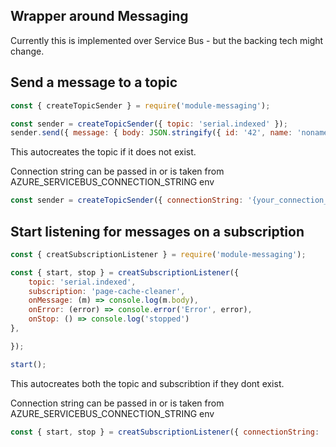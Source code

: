 ## Wrapper around Messaging

Currently this is implemented over Service Bus - but the backing tech might change.

## Send a message to a topic


```javascript
const { createTopicSender } = require('module-messaging');

const sender = createTopicSender({ topic: 'serial.indexed' });
sender.send({ message: { body: JSON.stringify({ id: '42', name: 'noname')});
```

This autocreates the topic if it does not exist.

Connection string can be passed in or is taken from AZURE_SERVICEBUS_CONNECTION_STRING env


```javascript
const sender = createTopicSender({ connectionString: '{your_connection_string}' });
```

## Start listening for messages on a subscription

```javascript
const { creatSubscriptionListener } = require('module-messaging');

const { start, stop } = creatSubscriptionListener({
    topic: 'serial.indexed',
    subscription: 'page-cache-cleaner',
    onMessage: (m) => console.log(m.body),
    onError: (error) => console.error('Error', error),
    onStop: () => console.log('stopped')
},

});

start();
```
This autocreates both the topic and subscribtion if they dont exist.


Connection string can be passed in or is taken from AZURE_SERVICEBUS_CONNECTION_STRING env
```javascript
const { start, stop } = creatSubscriptionListener({ connectionString: '{your_connection_string}' });
```
